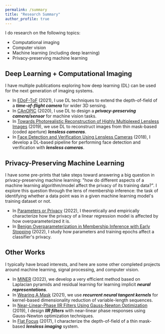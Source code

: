 ```yaml
---
permalink: /summary
title: "Research Summary"
author_profile: true
---
```



I do research on the following topics:
- Computational imaging
- Computer vision
- Machine learning (including deep learning)
- Privacy-preserving machine learning

## Deep Learning + Computational Imaging

I have multiple publications exploring how deep learning (DL) can be used for the next generation of imaging systems.

- In [EDoF-ToF](https://opg.optica.org/oe/fulltext.cfm?uri=oe-29-23-38540&id=464511) (2021), I use DL techniques to extend the depth-of-field of a ***time-of-flight camera*** for wider 3D sensing.
- In [CAnOPIC](https://ieeexplore.ieee.org/document/9102956) (2020), I use DL to design a ***privacy-preserving camera/sensor*** for machine vision tasks.
- In [Towards Photorealistic Reconstruction of Highly Multiplexed Lensless Images](https://openaccess.thecvf.com/content_ICCV_2019/papers/Khan_Towards_Photorealistic_Reconstruction_of_Highly_Multiplexed_Lensless_Images_ICCV_2019_paper.pdf) (2019), we use DL to reconstruct images from thin mask-based (coded aperture) ***lensless cameras***. 
- In [Face Detection and Verification Using Lensless Cameras](https://ieeexplore.ieee.org/document/8590781) (2018), I develop a DL-based pipeline for performing face detection and verification with ***lensless cameras***.

## Privacy-Preserving Machine Learning

I have some pre-prints that take steps toward answering a big question in privacy-preserving machine learning: "how do different aspects of a machine learning algorithm/model affect the privacy of its training data?".
I explore this question through the lens of membership inference: the task of identifying whether a data point was in a given machine learning model's training dataset or not.

- In [Parameters or Privacy](https://arxiv.org/pdf/2202.01243.pdf) (2022), I theoretically and empirically characterize how the privacy of a linear regression model is affected by how overparameterized it is.
- In [Benign Overparameterization in Membership Inference with Early Stopping](https://arxiv.org/pdf/2205.14055.pdf) (2022), I study how parameters and training epochs affect a classifier's privacy.

## Other Works

I typically have broad interests, and here are some other completed projects around machine learning, signal processing, and computer vision.

- In [MINER](https://arxiv.org/pdf/2202.03532.pdf) (2022), we develop a very efficient method based on Laplacian pyramids and residual learning for learning implicit ***neural representations***.
- In [Wearing A Mask](https://ieeexplore.ieee.org/document/9413450) (2021), we use ***recurrent neural tangent kernels*** for kernel-based dimensionality reduction of variable-length sequences.
- In [Near-Linear-Phase IIR Filters Using Gauss-Newton Optimization](https://ieeexplore.ieee.org/document/8885116) (2019), I design ***IIR filters*** with near-linear phase responses using Gauss-Newton optimization techniques.
- In [Flat Focus](https://ieeexplore.ieee.org/document/7953403) (2017), I characterize the depth-of-field of a thin mask-based ***lensless imaging*** system.